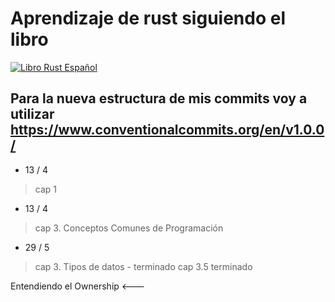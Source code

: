 # Aprendizaje de rust siguiendo el libro 

[![Libro Rust Español](https://www.rustlang-es.org/ferris-hero.avif)](https://www.rustlang-es.org/rust-book-es/)

## Para la nueva estructura de mis commits voy a utilizar https://www.conventionalcommits.org/en/v1.0.0/

- 13 / 4
> cap 1 

- 13 / 4
> cap 3. Conceptos Comunes de Programación


- 29 / 5
> cap 3. Tipos de datos - terminado
> cap 3.5 terminado

Entendiendo el Ownership <---